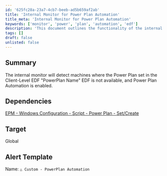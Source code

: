 ```yaml
---
id: '625fc28a-23a7-4cb7-beeb-ad5b659af2ab'
title: 'Internal Monitor for Power Plan Automation'
title_meta: 'Internal Monitor for Power Plan Automation'
keywords: ['monitor', 'power', 'plan', 'automation', 'edf']
description: 'This document outlines the functionality of the internal monitor that detects machines with unavailable Power Plans set in the Client-Level EDF "PowerPlan Name" when Power Plan Automation is enabled. It also includes dependencies and alert template information.'
tags: []
draft: false
unlisted: false
---
```

## Summary

The internal monitor will detect machines where the Power Plan set in the Client-Level EDF "PowerPlan Name" EDF is not available, and Power Plan Automation is enabled.

## Dependencies

[EPM - Windows Configuration - Script - Power Plan - Set/Create](<../scripts/Power Plan - SetCreate.md>)

## Target

Global

## Alert Template

Name: `△ Custom - PowerPlan Automation`













